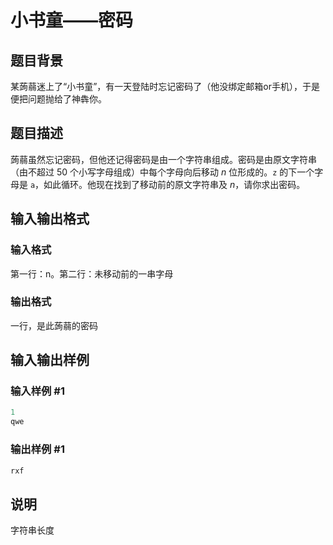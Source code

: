 # 小书童——密码

## 题目背景

某蒟蒻迷上了“小书童”，有一天登陆时忘记密码了（他没绑定邮箱or手机），于是便把问题抛给了神犇你。

## 题目描述

蒟蒻虽然忘记密码，但他还记得密码是由一个字符串组成。密码是由原文字符串（由不超过 50 个小写字母组成）中每个字母向后移动 $n$ 位形成的。`z` 的下一个字母是 `a`，如此循环。他现在找到了移动前的原文字符串及 $n$，请你求出密码。

## 输入输出格式

### 输入格式

第一行：n。第二行：未移动前的一串字母

### 输出格式

一行，是此蒟蒻的密码

## 输入输出样例

### 输入样例 #1

```cpp
1
qwe
```


### 输出样例 #1

```cpp
rxf
```


## 说明

字符串长度

